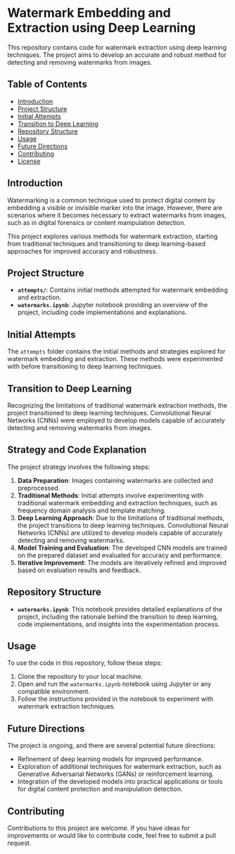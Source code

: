 # Watermark Embedding and Extraction using Deep Learning

This repository contains code for watermark extraction using deep learning techniques. The project aims to develop an accurate and robust method for detecting and removing watermarks from images.

## Table of Contents

- [Introduction](#introduction)
- [Project Structure](#project-structure)
- [Initial Attempts](#initial-attempts)
- [Transition to Deep Learning](#transition-to-deep-learning)
- [Repository Structure](#repository-structure)
- [Usage](#usage)
- [Future Directions](#future-directions)
- [Contributing](#contributing)
- [License](#license)

## Introduction

Watermarking is a common technique used to protect digital content by embedding a visible or invisible marker into the image. However, there are scenarios where it becomes necessary to extract watermarks from images, such as in digital forensics or content manipulation detection.

This project explores various methods for watermark extraction, starting from traditional techniques and transitioning to deep learning-based approaches for improved accuracy and robustness.

## Project Structure

- **`attempts/`**: Contains initial methods attempted for watermark embedding and extraction.
- **`watermarks.ipynb`**: Jupyter notebook providing an overview of the project, including code implementations and explanations.

## Initial Attempts

The `attempts` folder contains the initial methods and strategies explored for watermark embedding and extraction. These methods were experimented with before transitioning to deep learning techniques.

## Transition to Deep Learning

Recognizing the limitations of traditional watermark extraction methods, the project transitioned to deep learning techniques. Convolutional Neural Networks (CNNs) were employed to develop models capable of accurately detecting and removing watermarks from images.

## Strategy and Code Explanation

The project strategy involves the following steps:

1. **Data Preparation**: Images containing watermarks are collected and preprocessed.
2. **Traditional Methods**: Initial attempts involve experimenting with traditional watermark embedding and extraction techniques, such as frequency domain analysis and template matching.
3. **Deep Learning Approach**: Due to the limitations of traditional methods, the project transitions to deep learning techniques. Convolutional Neural Networks (CNNs) are utilized to develop models capable of accurately detecting and removing watermarks.
4. **Model Training and Evaluation**: The developed CNN models are trained on the prepared dataset and evaluated for accuracy and performance.
5. **Iterative Improvement**: The models are iteratively refined and improved based on evaluation results and feedback.

## Repository Structure

- **`watermarks.ipynb`**: This notebook provides detailed explanations of the project, including the rationale behind the transition to deep learning, code implementations, and insights into the experimentation process.

## Usage

To use the code in this repository, follow these steps:

1. Clone the repository to your local machine.
2. Open and run the `watermarks.ipynb` notebook using Jupyter or any compatible environment.
3. Follow the instructions provided in the notebook to experiment with watermark extraction techniques.

## Future Directions

The project is ongoing, and there are several potential future directions:

- Refinement of deep learning models for improved performance.
- Exploration of additional techniques for watermark extraction, such as Generative Adversarial Networks (GANs) or reinforcement learning.
- Integration of the developed models into practical applications or tools for digital content protection and manipulation detection.

## Contributing

Contributions to this project are welcome. If you have ideas for improvements or would like to contribute code, feel free to submit a pull request.
